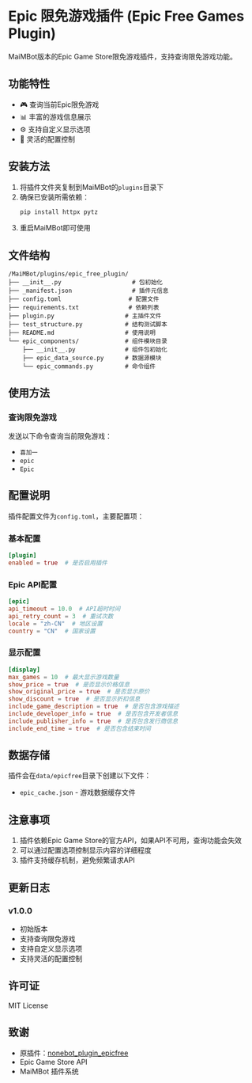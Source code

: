 # Epic 限免游戏插件 (Epic Free Games Plugin)

MaiMBot版本的Epic Game Store限免游戏插件，支持查询限免游戏功能。

## 功能特性

- 🎮 查询当前Epic限免游戏
- 📊 丰富的游戏信息展示
- ⚙️ 支持自定义显示选项
- 🔧 灵活的配置控制

## 安装方法

1. 将插件文件夹复制到MaiMBot的`plugins`目录下
2. 确保已安装所需依赖：
   ```bash
   pip install httpx pytz
   ```
3. 重启MaiMBot即可使用

## 文件结构

```
/MaiMBot/plugins/epic_free_plugin/
├── __init__.py                    # 包初始化
├── _manifest.json                 # 插件元信息
├── config.toml                   # 配置文件
├── requirements.txt              # 依赖列表
├── plugin.py                    # 主插件文件
├── test_structure.py            # 结构测试脚本
├── README.md                    # 使用说明
└── epic_components/             # 组件模块目录
    ├── __init__.py              # 组件包初始化
    ├── epic_data_source.py      # 数据源模块
    └── epic_commands.py         # 命令组件
```

## 使用方法

### 查询限免游戏

发送以下命令查询当前限免游戏：
- `喜加一`
- `epic`
- `Epic`

## 配置说明

插件配置文件为`config.toml`，主要配置项：

### 基本配置
```toml
[plugin]
enabled = true  # 是否启用插件
```

### Epic API配置
```toml
[epic]
api_timeout = 10.0  # API超时时间
api_retry_count = 3  # 重试次数
locale = "zh-CN"  # 地区设置
country = "CN"  # 国家设置
```



### 显示配置
```toml
[display]
max_games = 10  # 最大显示游戏数量
show_price = true  # 是否显示价格信息
show_original_price = true  # 是否显示原价
show_discount = true  # 是否显示折扣信息
include_game_description = true  # 是否包含游戏描述
include_developer_info = true  # 是否包含开发者信息
include_publisher_info = true  # 是否包含发行商信息
include_end_time = true  # 是否包含结束时间
```

## 数据存储

插件会在`data/epicfree`目录下创建以下文件：
- `epic_cache.json` - 游戏数据缓存文件

## 注意事项

1. 插件依赖Epic Game Store的官方API，如果API不可用，查询功能会失效
2. 可以通过配置选项控制显示内容的详细程度
3. 插件支持缓存机制，避免频繁请求API

## 更新日志

### v1.0.0
- 初始版本
- 支持查询限免游戏
- 支持自定义显示选项
- 支持灵活的配置控制

## 许可证

MIT License

## 致谢

- 原插件：[nonebot_plugin_epicfree](https://github.com/monsterxcn/nonebot_plugin_epicfree)
- Epic Game Store API
- MaiMBot 插件系统
